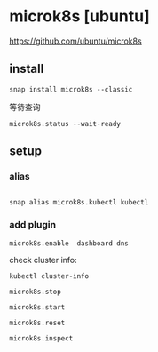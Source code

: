 # microk8s [ubuntu]

https://github.com/ubuntu/microk8s

## install

```
snap install microk8s --classic
```

等待查询


```
microk8s.status --wait-ready
```
## setup

### alias

```

snap alias microk8s.kubectl kubectl

```

### add plugin

```
microk8s.enable  dashboard dns
```
check cluster info:

```
kubectl cluster-info
```


```
microk8s.stop

microk8s.start

microk8s.reset

microk8s.inspect

```

